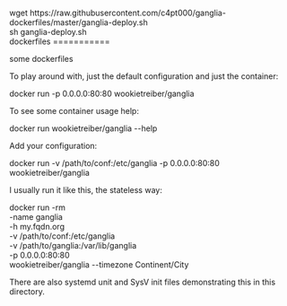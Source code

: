 <br>
wget https://raw.githubusercontent.com/c4pt000/ganglia-dockerfiles/master/ganglia-deploy.sh
<br>
sh ganglia-deploy.sh
<br>
dockerfiles
===========

some dockerfiles

To play around with, just the default configuration and just the container:

docker run -p 0.0.0.0:80:80 wookietreiber/ganglia

To see some container usage help:

docker run wookietreiber/ganglia --help

Add your configuration:

docker run -v /path/to/conf:/etc/ganglia -p 0.0.0.0:80:80 wookietreiber/ganglia

I usually run it like this, the stateless way:

docker run -rm \
  -name ganglia \
  -h my.fqdn.org \
  -v /path/to/conf:/etc/ganglia \
  -v /path/to/ganglia:/var/lib/ganglia \
  -p 0.0.0.0:80:80 \
  wookietreiber/ganglia
  --timezone Continent/City

There are also systemd unit and SysV init files demonstrating this in this directory.

